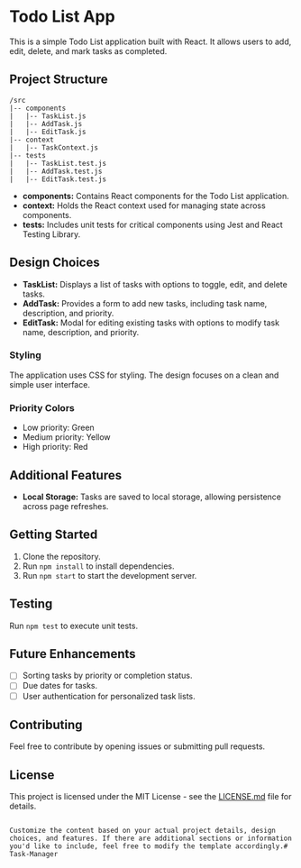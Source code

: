 
# Todo List App

This is a simple Todo List application built with React. It allows users to add, edit, delete, and mark tasks as completed.

## Project Structure

```plaintext
/src
|-- components
|   |-- TaskList.js
|   |-- AddTask.js
|   |-- EditTask.js
|-- context
|   |-- TaskContext.js
|-- tests
|   |-- TaskList.test.js
|   |-- AddTask.test.js
|   |-- EditTask.test.js
```

- **components:** Contains React components for the Todo List application.
- **context:** Holds the React context used for managing state across components.
- **tests:** Includes unit tests for critical components using Jest and React Testing Library.

## Design Choices

- **TaskList:** Displays a list of tasks with options to toggle, edit, and delete tasks.
- **AddTask:** Provides a form to add new tasks, including task name, description, and priority.
- **EditTask:** Modal for editing existing tasks with options to modify task name, description, and priority.

### Styling

The application uses CSS for styling. The design focuses on a clean and simple user interface.

### Priority Colors

- Low priority: Green
- Medium priority: Yellow
- High priority: Red

## Additional Features

- **Local Storage:** Tasks are saved to local storage, allowing persistence across page refreshes.

## Getting Started

1. Clone the repository.
2. Run `npm install` to install dependencies.
3. Run `npm start` to start the development server.

## Testing

Run `npm test` to execute unit tests.

## Future Enhancements

- [ ] Sorting tasks by priority or completion status.
- [ ] Due dates for tasks.
- [ ] User authentication for personalized task lists.

## Contributing

Feel free to contribute by opening issues or submitting pull requests.

## License

This project is licensed under the MIT License - see the [LICENSE.md](LICENSE.md) file for details.
```

Customize the content based on your actual project details, design choices, and features. If there are additional sections or information you'd like to include, feel free to modify the template accordingly.#   T a s k - M a n a g e r  
 